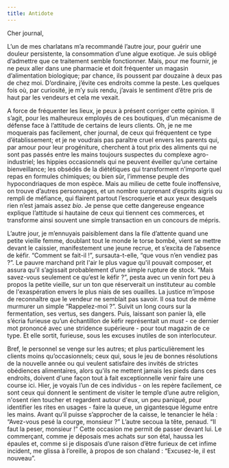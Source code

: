 ```yaml
---
title: Antidote
---
```

Cher journal,


L’un de mes charlatans m’a recommandé l’autre jour, pour guérir une douleur
persistente, la consommation d’une algue exotique. Je suis obligé d’admettre
que ce traitement semble fonctionner. Mais, pour me fournir, je ne peux aller
dans une pharmacie et doit fréquenter un magasin d’alimentation biologique; par
chance, ils poussent par douzaine à deux pas de chez moi.  D’ordinaire, j’évite
ces endroits comme la peste. Les quelques fois où, par curiosité, je m’y suis
rendu, j’avais le sentiment d’être pris de haut par les vendeurs et cela me
vexait.

A force de fréquenter les lieux, je peux à présent corriger cette opinion. Il
s’agit, pour les malheureux employés de ces boutiques, d’un mécanisme de
défense face à l’attitude de certains de leurs clients. Oh, je ne me moquerais
pas facilement, cher journal, de ceux qui fréquentent ce type d’établissement;
et je ne voudrais pas paraître cruel envers les parents qui, par amour pour
leur progéniture, cherchent à tout prix des aliments qui ne sont pas passés
entre les mains toujours suspectes du complexe agro-industriel; les hippies
occasionnels qui ne peuvent éveiller qu’une certaine bienveillance; les obsédés
de la diététiques qui transforment n’importe quel repas en formules chimiques;
ou bien sûr, l’immense peuple des hypocondriaques de mon espèce. Mais au milieu
de cette foule inoffensive, on trouve d’autres personnages, et un nombre
surprenant d’esprits aigris ou rempli de méfiance, qui flairent partout
l’escroquerie et aux yeux desquels rien n’est jamais assez *bio*. Je pense que
cette dangereuse engeance explique l’attitude si hautaine de ceux qui tiennent
ces commerces, et transforme ainsi souvent une simple transaction en un
concours de mépris.

L’autre jour, je m’ennuyais paisiblement dans la file d’attente quand une
petite vieille femme, doublant tout le monde le torse bombé, vient se mettre
devant le caissier, manifestement une jeune recrue, et s’excita de l’absence de
kéfir. “Comment se fait-il !”, sursauta-t-elle, “que vous n’en vendiez pas ?”.
Le pauvre marchand prit l'air le plus vague qu'il pouvait composer, et assura
qu’il s’agissait probablement d’une simple rupture de stock. “Mais savez-vous
seulement ce qu’est le kéfir ?”, pesta avec un venin fort peu à propos la
petite vieille, sur un ton que réserverait un instituteur au comble de
l'exaspération envers le plus niais de ses ouailles. La justice m’impose de
reconnaître que le vendeur ne semblait pas savoir. Il osa tout de même murmurer
un simple “Rappelez-moi ?”. Suivit un long cours sur la fermentation, ses
vertus, ses dangers. Puis, laissant son panier là, elle s’écria furieuse qu’un
échantillon de kéfir représentait un *must* - ce dernier mot prononcé avec une
stridence supérieure - pour tout magazin de ce type. Et elle sortit, furieuse,
sous les excuses inutiles de son interlocuteur.

Bref, le personnel se venge sur les autres; et plus particulièrement les
clients moins qu’occasionnels; ceux qui, sous le jeu de bonnes résolutions de
la nouvelle année ou qui veulent satisfaire des invités de strictes obédiences
alimentaires, alors qu'ils ne mettent jamais les pieds dans ces endroits,
doivent d'une façon tout à fait exceptionnelle venir faire une course ici.
Hier, je voyais l’un de ces individus - on les repère facilement, ce sont ceux
qui donnent le sentiment de visiter le temple d’une autre religion, n'osent
rien toucher et regardent autour d'eux, un peu paniqué, pour identifier les
rites en usages - faire la queue, un gigantesque légume entre les mains. Avant
qu’il puisse s’approcher de la caisse, le tenancier le héla : “Avez-vous pesé
la courge, monsieur ?” L’autre secoua la tête, penaud. “Il faut la peser,
monsieur !” Cette occasion me permit de passer devant lui. Le commerçant, comme
je déposais mes achats sur son étal, haussa les épaules et, comme si je
disposais d’une raison d’être furieux de cet infime incident, me glissa à
l’oreille, à propos de son chaland : “Excusez-le, il est nouveau”.
